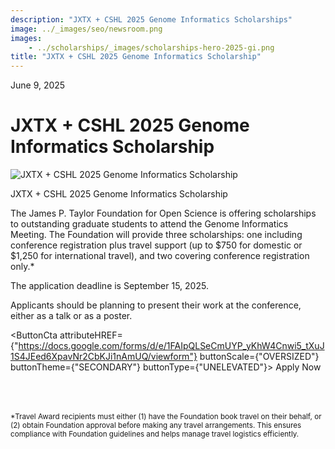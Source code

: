 ```yaml
---
description: "JXTX + CSHL 2025 Genome Informatics Scholarships"
image: ../_images/seo/newsroom.png
images:
    - ../scholarships/_images/scholarships-hero-2025-gi.png
title: "JXTX + CSHL 2025 Genome Informatics Scholarship"
---
```


<Date>June 9, 2025</Date>

# JXTX + CSHL 2025 Genome Informatics Scholarship

<Image alt="JXTX + CSHL 2025 Genome Informatics Scholarship" image={props.images[0]}></Image>

<figcaption>JXTX + CSHL 2025 Genome Informatics Scholarship</figcaption>

The James P. Taylor Foundation for Open Science is offering scholarships to outstanding graduate students to attend the Genome Informatics Meeting. The Foundation will provide three scholarships: one including conference registration plus travel support (up to $750 for domestic or $1,250 for international travel), and two covering conference registration only.*

The application deadline is September 15, 2025.

Applicants should be planning to present their work at the conference, either as a talk or as a poster.

<ButtonCta
    attributeHREF={"https://docs.google.com/forms/d/e/1FAIpQLSeCmUYP_yKhW4Cnwi5_tXuJ1S4JEed6XpavNr2CbKJi1nAmUQ/viewform"}
    buttonScale={"OVERSIZED"}
    buttonTheme={"SECONDARY"}
    buttonType={"UNELEVATED"}>
Apply Now
</ButtonCta>



<div style="margin-top: 4rem;">
<small>*Travel Award recipients must either (1) have the Foundation book travel on their behalf, or (2) obtain Foundation approval before making any travel arrangements. This ensures compliance with Foundation guidelines and helps manage travel logistics efficiently.</small>
</div>